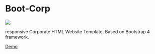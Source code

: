# Boot-Corp

<img src='https://blogger.googleusercontent.com/img/b/R29vZ2xl/AVvXsEhjAELRtv00Rn2JxyZU7PaGPWTP7Zot4XsQoZm3i8suB3QAGzfaH9IgKolpef21bAVt5oq9b3ZdqjAS56gimRP4d2OyPAyCMjApdncKcYo_EU_GeNbaksuHkKtCQGqApSx7Cqsp8a6CUvUSmRfjnWBVemT6Xgxf4SJbGzyxvIezeOi5PMZiPu-uh9FkyYE/s1600/boot-corp.webp'>

responsive Corporate HTML Website Template.
Based on Bootstrap 4 framework.

[Demo](https://projectdweb.neocities.org/template/demo/boot-corp/)
